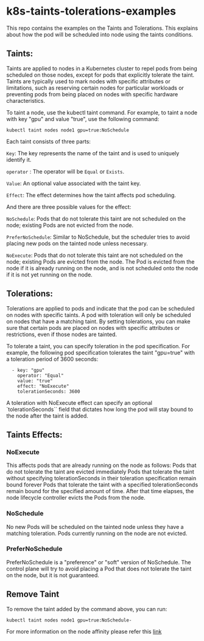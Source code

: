 # k8s-taints-tolerations-examples
This repo contains the examples on the Taints and Tolerations. This explains about how the pod will be scheduled into node using the taints conditions.

## Taints:

Taints are applied to nodes in a Kubernetes cluster to repel pods from being scheduled on those nodes, except for pods that explicitly tolerate the taint. Taints are typically used to mark nodes with specific attributes or limitations, such as reserving certain nodes for particular workloads or preventing pods from being placed on nodes with specific hardware characteristics.

To taint a node, use the kubectl taint command. For example, to taint a node with key "gpu" and value "true", use the following command:

`kubectl taint nodes node1 gpu=true:NoSchedule`

Each taint consists of three parts:

`Key`: The key represents the name of the taint and is used to uniquely identify it.

`operator` : The operator will be `Equal` or `Exists`.

`Value`: An optional value associated with the taint key.

`Effect`: The effect determines how the taint affects pod scheduling.

And there are three possible values for the effect:

`NoSchedule`: Pods that do not tolerate this taint are not scheduled on the node; existing Pods are not evicted from the node.

`PreferNoSchedule`: Similar to NoSchedule, but the scheduler tries to avoid placing new pods on the tainted node unless necessary. 

`NoExecute`: 	Pods that do not tolerate this taint are not scheduled on the node; existing Pods are evicted from the node. The Pod is evicted from the node if it is already running on the node, and is not scheduled onto the node if it is not yet running on the node.

## Tolerations:

Tolerations are applied to pods and indicate that the pod can be scheduled on nodes with specific taints. A pod with toleration will only be scheduled on nodes that have a matching taint. By setting tolerations, you can make sure that certain pods are placed on nodes with specific attributes or restrictions, even if those nodes are tainted.

To tolerate a taint, you can specify toleration in the pod specification. For example, the following pod specification tolerates the taint "gpu=true" with a toleration period of 3600 seconds:

``` tolerations:
  - key: "gpu"
    operator: "Equal"
    value: "true"
    effect: "NoExecute"
    tolerationSeconds: 3600
```
A toleration with NoExecute effect can specify an optional `tolerationSeconds`` field that dictates how long the pod will stay bound to the node after the taint is added. 

## Taints Effects:
### NoExecute

This affects pods that are already running on the node as follows:
Pods that do not tolerate the taint are evicted immediately
Pods that tolerate the taint without specifying tolerationSeconds in their toleration specification remain bound forever
Pods that tolerate the taint with a specified tolerationSeconds remain bound for the specified amount of time. After that time elapses, the node lifecycle controller evicts the Pods from the node.

### NoSchedule

No new Pods will be scheduled on the tainted node unless they have a matching toleration. Pods currently running on the node are not evicted.

### PreferNoSchedule

PreferNoSchedule is a "preference" or "soft" version of NoSchedule. The control plane will try to avoid placing a Pod that does not tolerate the taint on the node, but it is not guaranteed.

## Remove Taint

To remove the taint added by the command above, you can run:

`kubectl taint nodes node1 gpu=true:NoSchedule-`

For more information on the node affinity please refer this [link](https://kubernetes.io/docs/concepts/scheduling-eviction/taint-and-toleration/)

